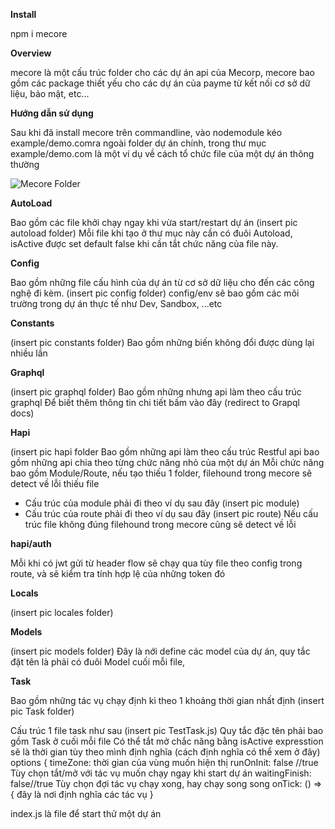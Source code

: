 **Install** 

npm i mecore

**Overview**

mecore là một cấu trúc folder cho các dự án api của Mecorp, mecore bao gồm các package thiết yếu cho các dự án của payme từ kết nối cơ sở dữ liệu, bảo mật, etc... 

**Hướng dẫn sử dụng** 

Sau khi đã install mecore trên commandline, vào nodemodule kéo example/demo.comra ngoài folder dự án chính, trong thư mục example/demo.com là một ví dụ về cách tổ chức file của một dự án thông thường

![Mecore Folder](C:\Users\quangdm\Desktop\demo.com\images/MecoreFolder.png)

**AutoLoad**

Bao gồm các file khởi chạy ngay khi vừa start/restart dự án 
(insert pic autoload folder) 
Mỗi file khi tạo ở thư mục này cần có đuôi Autoload, 
isActive được set default false khi cần tắt chức năng của file này. 

**Config** 

Bao gồm những file cấu hình của dự án từ cơ sở dữ liệu cho đến các công nghệ đi kèm. 
(insert pic config folder)
config/env sẽ bao gồm các môi trường trong dự án thực tế như Dev, Sandbox, ...etc

**Constants** 

(insert pic constants folder) 
Bao gồm những biến không đổi được dùng lại nhiều lần 

**Graphql**

(insert pic graphql folder) 
Bao gồm những nhưng api làm theo cấu trúc graphql 
Để biết thêm thông tin chi tiết bấm vào đây (redirect to Grapql docs)

**Hapi** 

(insert pic hapi folder 
Bao gồm những api làm theo cấu trúc Restful 
api bao gồm những api chia theo từng chức năng nhỏ của một dự án 
Mỗi chức năng bao gồm Module/Route, nếu tạo thiếu 1 folder, filehound trong mecore sẽ detect về lỗi thiếu file 
 - Cấu trúc của module phải đi theo ví dụ sau đây (insert pic module) 
 - Cấu trúc của route phải đi theo ví dụ sau đây (insert pic route) 
Nếu cấu trúc file không đúng filehound trong mecore cũng sẽ detect về lỗi

**hapi/auth** 

Mỗi khi có jwt gửi từ header flow sẽ chạy qua tùy file theo config trong route, và sẽ kiểm tra tính hợp lệ của những token đó 
 

**Locals**

(insert pic locales folder) 

**Models**

(insert pic models folder) 
Đây là nới define các model của dự án, quy tắc đặt tên là phải có đuôi Model cuối mỗi file, 

**Task** 

Bao gồm những tác vụ chạy định kì theo 1 khoảng thời gian nhất định 
(insert pic Task folder) 

Cấu trúc 1 file task như sau 
(insert pic TestTask.js)
Quy tắc đặc tên phải bao gồm Task ở cuối mỗi file
Có thể tắt mở chắc năng bằng isActive
expresstion sẽ là thời gian tùy theo mình định nghĩa (cách định nghĩa có thể xem ở đây) 
options {
timeZone: thời gian của vùng muốn hiện thị 
runOnInit: false //true Tùy chọn tắt/mở với tác vụ muốn chạy ngay khi start dự án 
waitingFinish: false//true Tùy chọn đợi tác vụ chạy xong, hay chạy song song
onTick: () => {
đây là nơi định nghĩa các tác vụ
}

index.js là file để start thử một dự án 





 




